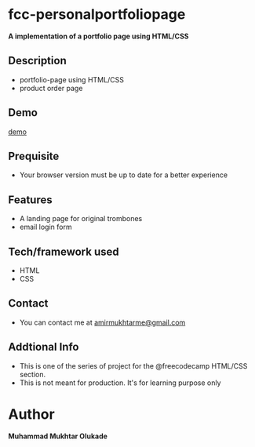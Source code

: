 # fcc-personalportfoliopage
**A implementation of a portfolio page using HTML/CSS**

## Description
-  portfolio-page  using HTML/CSS
-  product order page


## Demo
 [demo](https://rawcdn.githack.com/Amir9eng/FCC-landing-page/3a962cadef64ae1e9b53093aea7b8b249f0c05f9/index.html)
 
 ## Prequisite
- Your browser version must be up to date for a better experience

## Features
-  A landing page for original trombones
-  email login form
 
 ## Tech/framework used
- HTML
- CSS

## Contact
- You can contact me at  <amirmukhtarme@gmail.com>

## Addtional Info
- This is one of the series of project for the @freecodecamp HTML/CSS section. 
- This is not meant for production. It's for learning purpose only 

# Author
**Muhammad Mukhtar Olukade**
